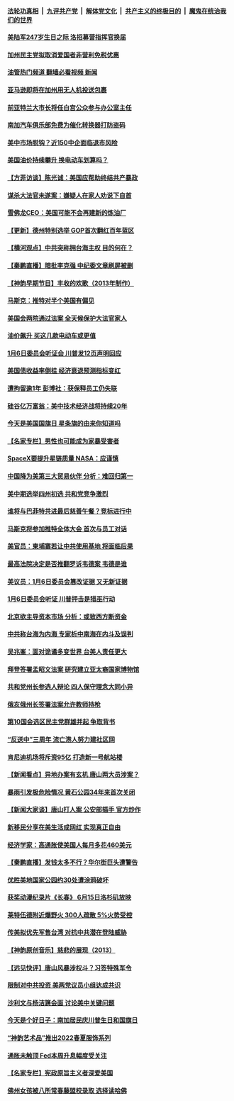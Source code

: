 ####  [法轮功真相](../../../../basic/blob/master/README.md?t=06151302) &nbsp;|&nbsp; [九评共产党](../../../../9ping.md/blob/master/README.md?t=06151302) &nbsp;|&nbsp; [解体党文化](../../../../jtdwh.md/blob/master/README.md?t=06151302)  &nbsp;|&nbsp; [共产主义的终极目的](../../../../gczydzjmd.md/blob/master/README.md?t=06151302) &nbsp;|&nbsp; [魔鬼在统治我们的世界](../../../../mgztzwmdsj.md/blob/master/README.md?t=06151302) 

#### [美陆军247岁生日之际 洛招募营指挥官换届](../pages/nsc412/n13759816.md?t=06151302) 

#### [加州民主党拟取消爱国者非营利免税优惠](../pages/nsc412/n13759808.md?t=06151302) 

#### [油管热门频道 翻墙必看视频 新闻](http://45.76.130.85:81/youtube.html?06151302)

#### [亚马逊即将在加州用无人机投送包裹](../pages/nsc412/n13759796.md?t=06151302) 

#### [前亚特兰大市长将任白宫公众参与办公室主任](../pages/nsc412/n13759728.md?t=06151302) 

#### [南加汽车俱乐部免费为催化转换器打防盗码](../pages/nsc412/n13759783.md?t=06151302) 

#### [美中市场脱钩？近150中企面临退市风险](../pages/nsc412/n13759737.md?t=06151302) 

#### [美国油价持续攀升 换电动车划算吗？](../pages/nsc412/n13759630.md?t=06151302) 

#### [【方菲访谈】陈光诚：美国应帮助终结共产暴政](../pages/nsc412/n13759521.md?t=06151302) 

#### [谋杀大法官未遂案：嫌疑人在家人劝说下自首](../pages/nsc412/n13759660.md?t=06151302) 

#### [雪佛龙CEO：美国可能不会再建新的炼油厂](../pages/nsc412/n13759710.md?t=06151302) 

#### [【更新】德州特别选举 GOP首次翻红百年蓝区](../pages/nsc412/n13759641.md?t=06151302) 

#### [【横河观点】中共突称拥台海主权 目的何在？](../pages/nsc412/n13759690.md?t=06151302) 

#### [【秦鹏直播】暗批李克强 中纪委文章刷屏被删](../pages/nsc412/n13759680.md?t=06151302) 

#### [【神韵早期节目】丰收的欢歌（2013年制作）](../pages/nsc412/n13759646.md?t=06151302) 

#### [马斯克：推特对半个美国有偏见](../pages/nsc412/n13759506.md?t=06151302) 

#### [美国会两院通过法案 全天候保护大法官家人](../pages/nsc412/n13759615.md?t=06151302) 

#### [油价飙升 买这几款电动车或更值](../pages/nsc412/n13759382.md?t=06151302) 

#### [1月6日委员会听证会 川普发12页声明回应](../pages/nsc412/n13759503.md?t=06151302) 

#### [美国债收益率倒挂 经济衰退预测指标变红](../pages/nsc412/n13759633.md?t=06151302) 

#### [遭拘留逾1年 彭博社：获保释员工仍失联](../pages/nsc412/n13759575.md?t=06151302) 

#### [硅谷亿万富翁：美中技术经济战将持续20年](../pages/nsc412/n13759522.md?t=06151302) 

#### [今天是美国国旗日 星条旗的由来你知道吗](../pages/nsc412/n13759511.md?t=06151302) 

#### [【名家专栏】男性也可能成为家暴受害者](../pages/nsc412/n13759409.md?t=06151302) 

#### [SpaceX要提升星链质量 NASA：应谨慎](../pages/nsc412/n13759543.md?t=06151302) 

#### [中国降为美第三大贸易伙伴 分析：难回归第一](../pages/nsc412/n13759515.md?t=06151302) 

#### [美中期选举四州初选 共和党竞争激烈](../pages/nsc412/n13758900.md?t=06151302) 

#### [谁将与巴菲特共进最后慈善午餐？竞标进行中](../pages/nsc412/n13759401.md?t=06151302) 

#### [马斯克将参加推特全体大会 首次与员工对话](../pages/nsc412/n13759461.md?t=06151302) 

#### [美官员：柬埔寨若让中共使用基地 将面临后果](../pages/nsc412/n13759316.md?t=06151302) 

#### [最高法院决定是否推翻罗诉韦德案 韦德是谁](../pages/nsc412/n13758835.md?t=06151302) 

#### [美议员：1月6日委员会篡改证据 又无新证据](../pages/nsc412/n13758966.md?t=06151302) 

#### [1月6日委员会听证 川普抨击是猎巫行动](../pages/nsc412/n13759034.md?t=06151302) 

#### [北京欲主导资本市场 分析：或致西方断资金](../pages/nsc412/n13759138.md?t=06151302) 

#### [中共称台海为内海 专家析中南海在内斗及误判](../pages/nsc412/n13758772.md?t=06151302) 

#### [吴兆峯：面对诡谲多变世界 台美人责任更大](../pages/nsc412/n13759163.md?t=06151302) 

#### [拜登签署孟昭文法案 研究建立亚太裔国家博物馆](../pages/nsc412/n13759127.md?t=06151302) 

#### [共和党州长参选人辩论 四人保守理念大同小异](../pages/nsc412/n13759116.md?t=06151302) 

#### [俄亥俄州长签署法案允许教师持枪](../pages/nsc412/n13759112.md?t=06151302) 

#### [第10国会选区民主党群雄并起 争取背书](../pages/nsc412/n13759106.md?t=06151302) 

#### [“反送中”三周年 流亡港人努力建社区网](../pages/nsc412/n13759085.md?t=06151302) 

#### [肯尼迪机场将斥资95亿 打造新一号航站楼](../pages/nsc412/n13759094.md?t=06151302) 

#### [【新闻看点】异地办案有玄机 唐山两大员涉案？](../pages/nsc412/n13758997.md?t=06151302) 

#### [暴雨引发极危险情况 黄石公园34年来首次关闭](../pages/nsc412/n13759070.md?t=06151302) 

#### [【新闻大家谈】唐山打人案 公安部插手 官方炒作](../pages/nsc412/n13759080.md?t=06151302) 

#### [新移民分享在美生活成网红 实现真正自由](../pages/nsc412/n13759052.md?t=06151302) 

#### [经济学家：高通胀使美国人每月多花460美元](../pages/nsc412/n13758981.md?t=06151302) 

#### [【秦鹏直播】发钱太多不行？华尔街巨头遭警告](../pages/nsc412/n13758979.md?t=06151302) 

#### [优胜美地国家公园约30处遭涂鸦破坏](../pages/nsc412/n13759031.md?t=06151302) 

#### [获奖动漫纪录片《长春》 6月15日洛杉矶放映](../pages/nsc412/n13759019.md?t=06151302) 

#### [莱特伍德附近爆野火 300人疏散 5%火势受控](../pages/nsc412/n13759007.md?t=06151302) 

#### [传美拟优先军售台湾 对抗中共潜在登陆威胁](../pages/nsc412/n13758962.md?t=06151302) 

#### [【神韵原创音乐】慈悲的展现（2013）](../pages/nsc412/n13759006.md?t=06151302) 

#### [【远见快评】唐山风暴涉权斗？习签特殊军令](../pages/nsc412/n13758992.md?t=06151302) 

#### [限制对中共投资 美两党议员小组达成共识](../pages/nsc412/n13758949.md?t=06151302) 

#### [沙利文与杨洁篪会面 讨论美中关键问题](../pages/nsc412/n13758918.md?t=06151302) 

#### [今天是个好日子：南加居民庆川普生日和国旗日](../pages/nsc412/n13758929.md?t=06151302) 

#### [“神韵艺术品”推出2022春夏服饰系列](../pages/nsc412/n13758793.md?t=06151302) 

#### [通胀未触顶 Fed本周升息幅度受关注](../pages/nsc412/n13758924.md?t=06151302) 

#### [【名家专栏】宪政原旨主义者深爱美国](../pages/nsc412/n13757798.md?t=06151302) 

#### [佛州女孩被八所常春藤盟校录取 选择读哈佛](../pages/nsc412/n13758879.md?t=06151302) 

<img src='http://gfw-breaker.win/goodnews/indexes/nsc412.md' width='0px' height='0px'/>
